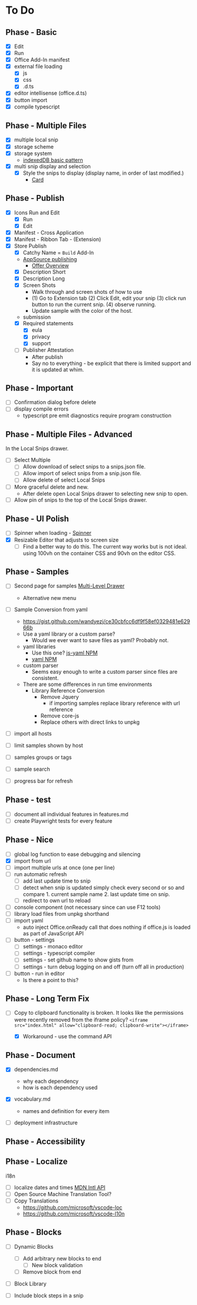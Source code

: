 # To Do

## Phase - Basic

- [x] Edit
- [x] Run
- [x] Office Add-In manifest
- [X] external file loading
    - [X] js
    - [X] css
    - [X] .d.ts
- [X] editor intellisense (office.d.ts)
- [X] button import
- [X] compile typescript

## Phase - Multiple Files

- [X] multiple local snip
- [X] storage scheme
- [X] storage system
    - [indexedDB basic pattern](https://developer.mozilla.org/en-US/docs/Web/API/IndexedDB_API/Using_IndexedDB#basic_pattern)
- [X] multi snip display and selection
    - [X] Style the snips to display (display name, in order of last modified.)
        - [Card](https://react.fluentui.dev/?path=/docs/components-card-card--default)

## Phase - Publish

- [X] Icons Run and Edit
    - [X] Run
    - [X] Edit
- [X] Manifest - Cross Application
- [X] Manifest - Ribbon Tab - (Extension)
- [X] Store Publish
    - [X] Catchy Name = `Build` Add-In
    - [AppSource publishing](https://learn.microsoft.com/en-us/partner-center/marketplace/submit-to-appsource-via-partner-center)
        - [Offer Overview](https://partner.microsoft.com/en-us/dashboard/marketplace-offers/overview)
    - [X] Description Short
    - [X] Description Long
    - [X] Screen Shots
        - Walk through and screen shots of how to use
        - (1) Go to Extension tab (2) Click Edit, edit your snip (3) click run button to run the current snip. (4) observe running.
        - Update sample with the color of the host.
    - submission
    - [X] Required statements
        - [X] eula
        - [X] privacy
        - [X] support
    - [ ] Publisher Attestation
        - After publish
        - Say no to everything - be explicit that there is limited support and it is updated at whim.

## Phase - Important

- [ ] Confirmation dialog before delete
- [ ] display compile errors
    - typescript pre emit diagnostics require program construction

## Phase - Multiple Files - Advanced

In the Local Snips drawer.

- [ ] Select Multiple
    - [ ] Allow download of select snips to a snips.json file.
    - [ ] Allow import of select snips from a snip.json file.
    - [ ] Allow delete of select Local Snips
- [ ] More graceful delete and new.
    - After delete open Local Snips drawer to selecting new snip to open.
- [ ] Allow pin of snips to the top of the Local Snips drawer.

## Phase - UI Polish

- [ ] Spinner when loading - [Spinner](https://fluent2.microsoft.design/components/web/react/spinner/usage)
- [X] Resizable Editor that adjusts to screen size
    - [ ] Find a better way to do this. The current way works but is not ideal. using 100vh on the container CSS and 90vh on the editor CSS.

## Phase - Samples

- [ ] Second page for samples [Multi-Level Drawer](https://react.fluentui.dev/?path=/docs/components-drawer--default#multiple-levels)
    - Alternative new menu
- [ ] Sample Conversion from yaml
    - https://gist.github.com/wandyezj/ce30cbfcc6df9f58ef0329481e62966b
    - Use a yaml library or a custom parse?
        - Would we ever want to save files as yaml? Probably not.
    - yaml libraries
        - Use this one? [js-yaml NPM](https://www.npmjs.com/package/js-yaml)
        - [yaml NPM](https://www.npmjs.com/package/yaml)
    - custom parser
        - Seems easy enough to write a custom parser since files are consistent.
    - There are some differences in run time environments
        - Library Reference Conversion
            - Remove Jquery
                - if importing samples replace library reference with url reference
            - Remove core-js
            - Replace others with direct links to unpkg

- [ ] import all hosts
- [ ] limit samples shown by host
- [ ] samples groups or tags
- [ ] sample search
- [ ] progress bar for refresh

## Phase - test

- [ ] document all individual features in features.md
- [ ] create Playwright tests for every feature

## Phase - Nice

- [ ] global log function to ease debugging and silencing
- [X] import from url
- [ ] import multiple urls at once (one per line)
- [ ] run automatic refresh
    - [ ] add last update time to snip
    - [ ] detect when snip is updated simply check every second or so and compare 1. current sample name 2. last update time on snip.
    - [ ] redirect to own url to reload
- [ ] console component (not necessary since can use F12 tools)
- [ ] library load files from unpkg shorthand
- [ ] import yaml
    - auto inject Office.onReady call that does nothing if office.js is loaded as part of JavaScript API
- [ ] button - settings
    - [ ] settings - monaco editor
    - [ ] settings - typescript compiler
    - [ ] settings - set github name to show gists from
    - [ ] settings - turn debug logging on and off (turn off all in production)
- [ ] button - run in editor
    - Is there a point to this?

## Phase - Long Term Fix

- [ ] Copy to clipboard functionality is broken. It looks like the permissions were recently removed from the iframe policy? `<iframe src="index.html" allow="clipboard-read; clipboard-write"></iframe>`
    - [X] Workaround - use the command API


## Phase - Document

- [X] dependencies.md
    - why each dependency
    - how is each dependency used
- [X] vocabulary.md
    - names and definition for every item
- [ ] deployment infrastructure


## Phase - Accessibility

## Phase - Localize

i18n

- [ ] localize dates and times [MDN Intl API](https://developer.mozilla.org/en-US/docs/Web/JavaScript/Reference/Global_Objects/Intl)
- [ ] Open Source Machine Translation Tool?
- [ ] Copy Translations
    - https://github.com/microsoft/vscode-loc
    - https://github.com/microsoft/vscode-l10n


## Phase - Blocks

- [ ] Dynamic Blocks
    - [ ] Add arbitrary new blocks to end
        - [ ] New block validation
    - [ ] Remove block from end
- [ ] Block Library
- [ ] Include block steps in a snip

